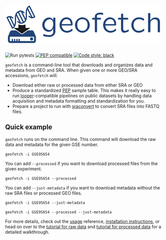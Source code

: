 # <img src="img/geofetch_logo.svg" class="img-header">

![Run pytests](https://github.com/pepkit/geofetch/workflows/Run%20pytests/badge.svg)
[![PEP compatible](http://pepkit.github.io/img/PEP-compatible-green.svg)](http://pepkit.github.io)
[![Code style: black](https://img.shields.io/badge/code%20style-black-000000.svg)](https://github.com/psf/black)

`geofetch` is a command-line tool that downloads and organizes data and metadata from GEO and SRA. When given one or more GEO/SRA accessions, `geofetch` will:

  - Download either raw or processed data from either SRA or GEO
  - Produce a standardized [PEP](http://pepkit.github.io) sample table. This makes it really easy to run [looper](https://pepkit.github.io/docs/looper/)-compatible pipelines on public datasets by handling data acquisition and metadata formatting and standardization for you.
  - Prepare a project to run with [sraconvert](sra_convert.md) to convert SRA files into FASTQ files.

## Quick example

`geofetch` runs on the command line. This command will download the raw data and metadata for the given GSE number.

```console
geofetch -i GSE95654
```

You can add `--processed` if you want to download processed files from the given experiment.


```console
geofetch -i GSE95654 --processed
```


You can add `--just-metadata` if you want to download metadata without the raw SRA files or processed GEO files.

```console
geofetch -i GSE95654 --just-metadata
```

```console
geofetch -i GSE95654 --processed --just-metadata
```

For more details, check out the [usage](usage.md) reference, [installation instructions](install.md), or head on over to the [tutorial for raw data](raw-data-downloading.md) and [tutorial for processed data](processed-data-downloading.md) for a detailed walkthrough.

